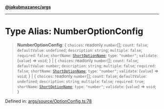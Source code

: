 [**@jakubmazanec/args**](../README.md)

---

# Type Alias: NumberOptionConfig

> **NumberOptionConfig**: \{ `choices`: readonly `number`[]; `count`: `false`; `defaultValue`:
> `undefined`; `description`: `string`; `multiple`: `false`; `required`: `false`; `shortName`:
> [`ShortOptionName`](ShortOptionName.md); `type`: `"number"`; `validate`: (`value`) => `void`; \}
> \| \{ `choices`: readonly `number`[]; `count`: `false`; `defaultValue`: `number`; `description`:
> `string`; `multiple`: `false`; `required`: `false`; `shortName`:
> [`ShortOptionName`](ShortOptionName.md); `type`: `"number"`; `validate`: (`value`) => `void`; \}
> \| \{ `choices`: readonly `number`[]; `count`: `false`; `defaultValue`: `undefined`;
> `description`: `string`; `multiple`: `false`; `required`: `true`; `shortName`:
> [`ShortOptionName`](ShortOptionName.md); `type`: `"number"`; `validate`: (`value`) => `void`; \}

Defined in:
[args/source/OptionConfig.ts:78](https://github.com/jakubmazanec/tools/blob/4a8f82fa13ce52bb52e412e9ac98b543cce14fc2/packages/args/source/OptionConfig.ts#L78)
